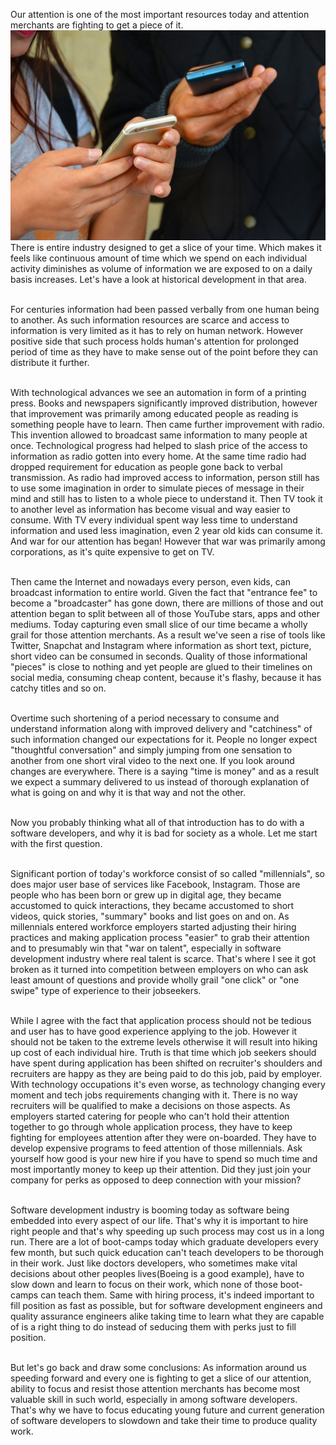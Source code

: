 Our attention is one of the most important resources today and attention merchants are fighting to get a piece of it. ![Computer image](/assets/texting-1490691_1280.jpg) There is entire industry designed to get a slice of your time. Which makes it feels like continuous amount of time which we spend on each individual activity diminishes as volume of information we are exposed to on a daily basis increases. Let's have a look at historical development in that area.<br/><br/>
<!--more-->
For centuries information had been passed verbally from one human being to another. As such information resources are scarce and access to information is very limited as it has to rely on human network. However positive side that such process holds human's attention for prolonged period of time as they have to make sense out of the point before they can distribute it further.<br /><br/>

With technological advances we see an automation in form of a printing press. Books and newspapers significantly improved distribution, however that improvement was primarily among educated people as reading is something people have to learn. Then came further improvement with radio. This invention allowed to broadcast same information to many people at once. Technological progress had helped to slash price of the access to information as radio gotten into every home. At the same time radio had dropped requirement for education as people gone back to verbal transmission. As radio had improved access to information, person still has to use some imagination in order to simulate pieces of message in their mind and still has to listen to a whole piece to understand it. Then TV took it to another level as information has become visual and way easier to consume. With TV every individual spent way less time to understand information and used less imagination, even 2 year old kids can consume it. And war for our attention has began! However that war was primarily among corporations, as it's quite expensive to get on TV. <br /><br/>

Then came the Internet and nowadays every person, even kids, can broadcast information to entire world. Given the fact that "entrance fee" to become a "broadcaster" has gone down, there are millions of those and out attention began to split between all of those YouTube stars, apps and other mediums. Today capturing even small slice of our time  became a wholly grail for those attention merchants.  As a result we've seen a rise of tools like Twitter, Snapchat and Instagram where information as short text, picture, short video can be consumed in seconds. Quality of those informational "pieces" is close to nothing and yet people are glued to their timelines on social media, consuming cheap content, because it's flashy, because it has catchy titles and so on. <br /><br/>

Overtime such shortening of a period necessary to consume and understand information along with improved delivery and "catchiness" of such information changed our expectations for it. People no longer expect "thoughtful conversation" and simply jumping from one sensation to another from one short viral video to the next one. If you look around changes are everywhere. There is a saying "time is money" and as a result we expect a summary delivered to us instead of thorough explanation of what is going on and why it is that way and not the other.<br /><br/>

Now you probably thinking what all of that introduction has to do with a software developers, and why it is bad for society as a whole. Let me start with the first question.<br /><br/>

Significant portion of today's workforce consist of so called "millennials", so does major user base of services like Facebook, Instagram. Those are people who has been born or grew up in digital age, they became accustomed to quick interactions, they became accustomed to short videos, quick stories, "summary" books and list goes on and on.
As millennials entered workforce employers started adjusting their hiring practices and making application process "easier" to grab their attention and to presumably win that "war on talent", especially in software development industry where real talent is scarce. That's where I see it got broken as it turned into competition between employers on who can ask least amount of questions and provide wholly grail "one click" or "one swipe" type of experience to their jobseekers.<br/><br/>

While I agree with the fact that application process should not be tedious and user has to have good experience applying to the job. However it should not be taken to the extreme levels otherwise it will result into hiking up cost of each individual hire. Truth is that time which job seekers should have spent during application has been shifted on recruiter's shoulders and recruiters are happy as they are being paid to do this job, paid by employer. With technology occupations it's even worse, as technology changing every moment and tech jobs requirements changing with it. There is no way recruiters will be qualified to make a decisions on those aspects. As employers started catering for people who can't hold their attention together to go through whole application process, they have to keep fighting for employees attention after they were on-boarded. They have to develop expensive programs to feed attention of those millennials. Ask yourself how good is your new hire if you have to spend so much time and most importantly money to keep up their attention. Did they just join your company for perks as opposed to deep connection with your mission?<br /><br/>

Software development industry is booming today as software being embedded into every aspect of our life. That's  why it is important to hire right people and that's why speeding up such process may cost us in a long run. There are a lot of boot-camps today which graduate developers every few month, but such quick education can't teach developers to be thorough in their work. Just like doctors developers, who sometimes make vital decisions about other peoples lives(Boeing is a good example), have to slow down and learn to focus on their work, which none of those boot-camps can teach them. Same with hiring process, it's  indeed important to fill position as fast as possible, but for software development engineers and quality assurance engineers alike taking time to learn what they are capable of is a right thing to do instead of seducing them with perks just to fill position.<br/><br/>

But let's go back and draw some conclusions: As information around us speeding forward and every one is fighting to get a slice of our attention, ability to focus and resist those attention merchants has become most valuable skill in such world, especially in among software developers. That's why we have to focus educating young future and current generation of software developers to slowdown and take their time to produce quality work.
